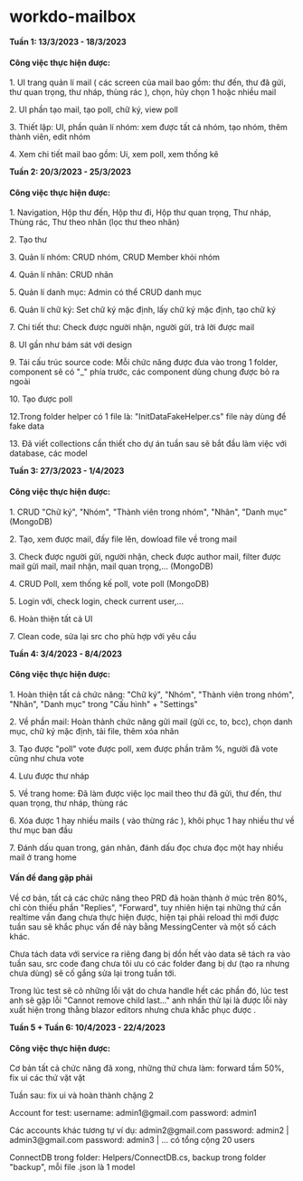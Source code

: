 # workdo-mailbox
<strong>Tuần 1: 13/3/2023 - 18/3/2023</strong>
  <h4>Công việc thực hiện được: </h4>
    <p> 1. UI trang quản lí mail ( các screen của mail bao gồm: thư đến, thư đã gửi, thư quan trọng, thư nháp, thùng rác ), chọn, hủy chọn 1 hoặc nhiều mail </p>
    <p> 2. UI phần tạo mail, tạo poll, chữ ký, view poll </p>
    <p> 3. Thiết lập:  UI, phần quản lí nhóm: xem được tất cả nhóm, tạo nhóm, thêm thành viên, edit nhóm </p>
    <p> 4. Xem chi tiết mail bao gồm: Ui, xem poll, xem thống kê </p>
<strong>Tuần 2: 20/3/2023 - 25/3/2023</strong>
  <h4>Công việc thực hiện được: </h4>
    <p> 1. Navigation, Hộp thư đến, Hộp thư đi, Hộp thư quan trọng, Thư nháp, Thùng rác, Thư theo nhãn (lọc thư theo nhãn)</p>
    <p> 2. Tạo thư</p>
    <p> 3. Quản lí nhóm: CRUD nhóm, CRUD Member khỏi nhóm</p>
    <p> 4. Quản lí nhãn: CRUD nhãn</p>
    <p> 5. Quản lí danh mục: Admin có thể CRUD danh mục</p>
    <p> 6. Quản lí chữ ký: Set chữ ký mặc định, lấy chữ ký mặc định, tạo chữ ký</p>
    <p> 7. Chi tiết thư: Check được người nhận, người gửi, trả lời được mail</p>
    <p> 8. UI gần như bám sát với design</p>
    <p> 9. Tái cấu trúc source code: Mỗi chức năng được đưa vào trong 1 folder, component sẽ có "_" phía trước, các component dùng chung được bỏ ra ngoài</p>
    <p> 10. Tạo được poll</p>
    <p> 12.Trong folder helper có 1 file là: "InitDataFakeHelper.cs" file này dùng để fake data</p>
    <p> 13. Đã viết collections cần thiết cho dự án tuần sau sẽ bắt đầu làm việc với database, các model </p>
    
<strong>Tuần 3: 27/3/2023 - 1/4/2023</strong>
  <h4>Công việc thực hiện được: </h4>
    <p> 1. CRUD "Chữ ký", "Nhóm", "Thành viên trong nhóm", "Nhãn", "Danh mục" (MongoDB) </p>
    <p> 2. Tạo, xem được mail, đấy file lên, dowload file về trong mail </p>
    <p> 3. Check được người gửi, người nhận, check được author mail, filter được mail gửi mail, mail nhận, mail quan trọng,... (MongoDB) </p>
    <p> 4. CRUD Poll, xem thống kế poll, vote poll (MongoDB) </p>
    <p> 5. Login với, check login, check current user,... </p>
    <p> 6. Hoàn thiện tất cả UI </p>
    <p> 7. Clean code, sửa lại src cho phù hợp với yêu cầu </p>

<strong>Tuần 4: 3/4/2023 - 8/4/2023</strong>
  <h4>Công việc thực hiện được: </h4>
    <p> 1. Hoàn thiện tất cả chức năng: "Chữ ký", "Nhóm", "Thành viên trong nhóm", "Nhãn", "Danh mục" trong "Cấu hình" + "Settings" </p>
    <p> 2. Về phần mail: Hoàn thành chức năng gửi mail (gửi cc, to, bcc), chọn danh mục, chữ ký mặc định, tải file, thêm xóa nhãn </p>
    <p> 3. Tạo được "poll" vote được poll, xem được phần trăm %, người đã vote cũng như chưa vote </p>
    <p> 4. Lưu được thư nháp </p>
    <p> 5. Về trang home: Đã làm được việc lọc mail theo thư đã gửi, thư đến, thư quan trọng, thư nháp, thùng rác </p>
    <p> 6. Xóa được 1 hay nhiều mails ( vào thừng rác ), khôi phục 1 hay nhiều thư về thư mục ban đầu </p>
    <p> 7. Đánh dấu quan trong, gán nhãn, đánh dấu đọc chưa đọc một hay nhiều mail ở trang home </p>
  <h4>Vấn đề đang gặp phải</h4>
    <p> 
      Về cơ bản, tất cả các chức năng theo PRD đã hoàn thành ở múc trên 80%, chỉ còn thiếu phần "Replies", "Forward", tuy nhiên hiện tại những thứ cần realtime vần
      đang chưa thực hiện được, hiện tại phải reload thì mới được tuần sau sẽ khắc phục vấn đề này bằng MessingCenter và một số cách khác.
    </p>
    <p>
      Chưa tách data với service ra riêng đang bị dồn hết vào data sẽ tách ra vào tuần sau, src code đang chưa tôi ưu có các folder đang bị dư (tạo ra nhưng chưa dùng) sẽ
      cố gắng sửa lại trong tuần tới.
    </p>
    <p>
      Trong lúc test sẽ cõ những lỗi vặt do chưa handle hết các phần đó, lúc test anh sẽ gặp lỗi "Cannot remove child last..." anh nhấn thử lại là được lỗi này xuất hiện trong thằng
      blazor editors nhưng chưa khắc phục được .   
    </p>


<strong>Tuần 5 + Tuần 6: 10/4/2023 - 22/4/2023</strong>
  <h4>Công việc thực hiện được: </h4>
  <p>Cơ bản tất cả chức năng đã xong, những thứ chưa làm: forward tầm 50%, fix ui các thứ vặt vặt</p>
  <p>Tuần sau: fix ui và hoàn thành chặng 2</p>
  <p>Account for test: username: admin1@gmail.com password: admin1</p>
  <p>Các accounts khác tương tự ví dụ: admin2@gmail.com password: admin2 |  admin3@gmail.com password: admin3 | ... có tổng cộng 20 users</p>
  <p>ConnectDB trong folder: Helpers/ConnectDB.cs, backup trong folder "backup", mỗi file .json là 1 model</p>

    
    
  
